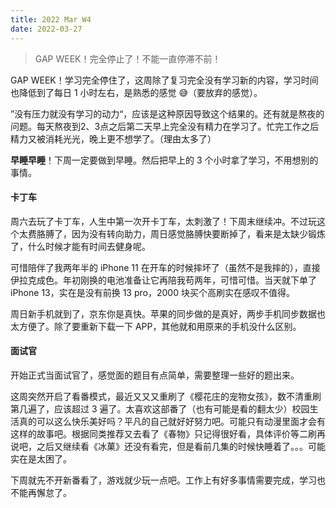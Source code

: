 ```yaml
---
title: 2022 Mar W4
date: 2022-03-27
---
```


> GAP WEEK！完全停止了！不能一直停滞不前！

<!--more-->

GAP WEEK！学习完全停住了，这周除了复习完全没有学习新的内容，学习时间也降低到了每日 1 小时左右，是熟悉的感觉 😅（要放弃的感觉）。

”没有压力就没有学习的动力“，应该是这种原因导致这个结果的。还有就是熬夜的问题。每天熬夜到2、3点之后第二天早上完全没有精力在学习了。忙完工作之后精力又被消耗光光，晚上更不想学了。（理由太多了）

**早睡早睡**！下周一定要做到早睡。然后把早上的 3 个小时拿了学习，不用想别的事情。

#### 卡丁车

周六去玩了卡丁车，人生中第一次开卡丁车，太刺激了！下周末继续冲。不过玩这个太费胳膊了，因为没有转向助力，周日感觉胳膊快要断掉了，看来是太缺少锻炼了，什么时候才能有时间去健身呢。

可惜陪伴了我两年半的 iPhone 11 在开车的时候摔坏了（虽然不是我摔的），直接伊拉克成色。年初刚换的电池准备让它再陪我苟两年，可惜可惜。当天就下单了 iPhone 13，实在是没有前换 13 pro，2000 块买个高刷实在感叹不值得。

周日新手机就到了，京东你是真快。苹果的同步做的是真好，两步手机同步数据也太方便了。除了要重新下载一下 APP，其他就和用原来的手机没什么区别。

#### 面试官
开始正式当面试官了，感觉面的题目有点简单，需要整理一些好的题出来。

这周突然开启了看番模式，最近又又又重刷了《樱花庄的宠物女孩》，数不清重刷第几遍了，应该超过 3 遍了。太喜欢这部番了（也有可能是看的翻太少）校园生活真的可以这么快乐美好吗？平凡的自己就好好努力吧。可能只有动漫里面才会有这样的故事吧。根据同类推荐又去看了《春物》只记得很好看，具体评价等二刷再说吧，之后又继续看《冰菓》还没有看完，但是看前几集的时候快睡着了。。。可能实在是太困了。

下周就先不开新番看了，游戏就少玩一点吧。工作上有好多事情需要完成，学习也不能再懈怠了。

